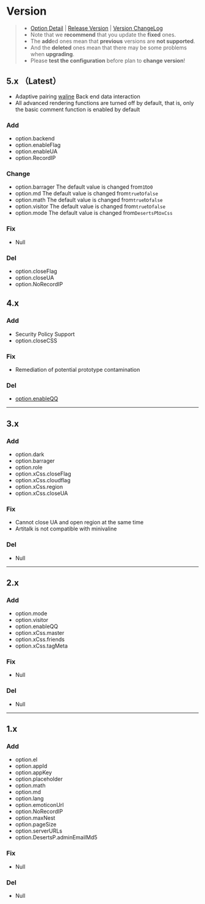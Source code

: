 # Version

> + [Option Detail](https://minivaline.js.org/docs/en/#/Options)  |  [Release Version](https://www.npmjs.com/package/minivaline)  | [Version ChangeLog](https://minivaline.js.org/docs/en/#/CHANGELOG)
> + Note that we **recommend** that you update the **fixed** ones. 
> + The **add**ed ones mean that **previous** versions are **not supported**.
> + And the **deleted** ones mean that there may be some problems when **upgrading**. 
> + Please **test the configuration** before plan to **change version**!



## 5.x （Latest）

- Adaptive pairing [waline](https://github.com/lizheming/waline) Back end data interaction
- All advanced rendering functions are turned off by default, that is, only the basic comment function is enabled by default

### Add

- option.backend
- option.enableFlag
- option.enableUA
- option.RecordIP

### Change

- option.barrager The default value is changed from`1`to`0`
- option.md The default value is changed from`true`to`false`
- option.math The default value is changed from`true`to`false`
- option.visitor The default value is changed from`true`to`false`
- option.mode The default value is changed from`DesertsP`to`xCss`

### Fix

+ Null

### Del

+ option.closeFlag
+ option.closeUA
+ option.NoRecordIP



## 4.x 

### Add

+ Security Policy Support
+ option.closeCSS

### Fix

+ Remediation of potential prototype contamination

### Del

+ [option.enableQQ](https://minivaline.js.org/docs/en/#/Options?id=enableqq-boolean)

---

## 3.x

### Add

+ option.dark
+ option.barrager
+ option.role
+ option.xCss.closeFlag
+ option.xCss.cloudflag
+ option.xCss.region
+ option.xCss.closeUA

### Fix

+ Cannot close UA and open region at the same time
+ Artitalk is not compatible with minivaline

### Del

+ Null

----

## 2.x

### Add

+ option.mode
+ option.visitor
+ option.enableQQ
+ option.xCss.master
+ option.xCss.friends
+ option.xCss.tagMeta

### Fix

+ Null

### Del

+ Null

----

## 1.x

### Add

+ option.el
+ option.appId
+ option.appKey
+ option.placeholder
+ option.math
+ option.md
+ option.lang
+ option.emoticonUrl
+ option.NoRecordIP
+ option.maxNest
+ option.pageSize
+ option.serverURLs
+ option.DesertsP.adminEmailMd5

### Fix

+ Null

### Del

+ Null




